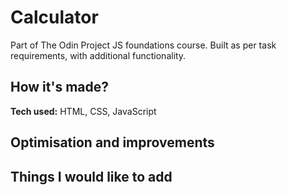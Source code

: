 # Calculator
Part of The Odin Project JS foundations course. Built as per task requirements, with additional functionality.

<!-- [Live version](https://al-moreton.github.io/rock-paper-scissors/) -->

## How it's made?
**Tech used:** HTML, CSS, JavaScript

## Optimisation and improvements

## Things I would like to add